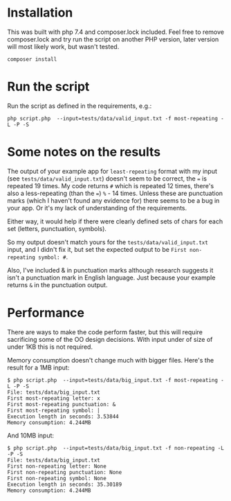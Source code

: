 # Installation

This was built with php 7.4 and composer.lock included. Feel free to remove composer.lock
and try run the script on another PHP version, later version will most likely work, but 
wasn't tested.

```shell
composer install
```

# Run the script

Run the script as defined in the requirements, e.g.: 

```shell
php script.php  --input=tests/data/valid_input.txt -f most-repeating -L -P -S
```

# Some notes on the results

The output of your example app for `least-repeating` format with my input 
(see `tests/data/valid_input.txt`) 
doesn't seem to be correct, the `=` is repeated 19 times. My code returns `#` which is 
repeated 12 times, there's also a less-repeating (than the `=`) `%` - 14 times. 
Unless these are punctuation marks (which I haven't found any evidence for) there seems to 
be a bug in your app. Or it's my lack of understanding of the requirements. 

Either way, it would help if there were clearly defined sets of chars for each set 
(letters, punctuation, symbols). 

So my output doesn't match yours for the `tests/data/valid_input.txt` input, and I didn't 
fix it, but set the expected output to be `First non-repeating symbol: #`.

Also, I've included & in punctuation marks although research suggests it isn't a 
punctuation mark in English language. Just because your example returns `&` in the 
punctuation output.

# Performance

There are ways to make the code perform faster, but this will require sacrificing
some of the OO design decisions. With input under of size of under 1KB this is 
not required.

Memory consumption doesn't change much with bigger files. Here's the result for a 
1MB input:
```shell
$ php script.php  --input=tests/data/big_input.txt -f most-repeating -L -P -S
File: tests/data/big_input.txt
First most-repeating letter: x
First most-repeating punctuation: &
First most-repeating symbol: |
Execution length in seconds: 3.53844
Memory consumption: 4.244MB
```

And 10MB input: 

```shell
$ php script.php  --input=tests/data/big_input.txt -f non-repeating -L -P -S
File: tests/data/big_input.txt
First non-repeating letter: None
First non-repeating punctuation: None
First non-repeating symbol: None
Execution length in seconds: 35.30189
Memory consumption: 4.244MB
```
